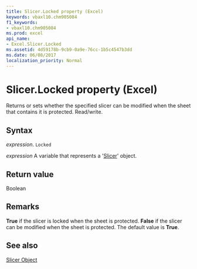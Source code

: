 ```yaml
---
title: Slicer.Locked property (Excel)
keywords: vbaxl10.chm905084
f1_keywords:
- vbaxl10.chm905084
ms.prod: excel
api_name:
- Excel.Slicer.Locked
ms.assetid: 4d59178b-9cb9-0a9e-76cc-1b5c4547b3dd
ms.date: 06/08/2017
localization_priority: Normal
---
```



# Slicer.Locked property (Excel)

Returns or sets whether the specified slicer can be modified when the sheet that contains it is protected. Read/write.


## Syntax

_expression_. `Locked`

_expression_ A variable that represents a '[Slicer](Excel.Slicer.md)' object.


## Return value

Boolean


## Remarks

 **True** if the slicer is locked when the sheet is protected. **False** if the slicer can be modified when the sheet is protected. The default value is **True**.


## See also


[Slicer Object](Excel.Slicer.md)

